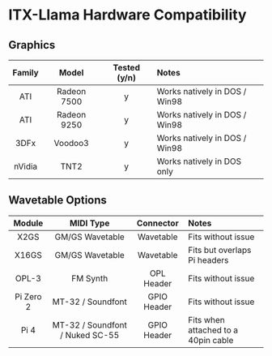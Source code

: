 # ITX-Llama Hardware Compatibility

## Graphics
| Family | Model       | Tested (y/n) | Notes                         |
| :----: | :---------: | :----------: | :---------------------------- |
| ATI    | Radeon 7500 | y            | Works natively in DOS / Win98 |
| ATI    | Radeon 9250 | y            | Works natively in DOS / Win98 |
| 3DFx   | Voodoo3     | y            | Works natively in DOS / Win98 |
| nVidia | TNT2        | y            | Works natively in DOS only    |

## Wavetable Options
| Module    | MIDI Type                       | Connector   | Notes                        |
| :----:    | :-----------------------------: | :---------: | :--------------------------- |
| X2GS      | GM/GS Wavetable                 | Wavetable   | Fits without issue           |
| X16GS     | GM/GS Wavetable                 | Wavetable   | Fits but overlaps Pi headers |
| OPL-3     | FM Synth                        | OPL Header  | Fits without issue           |
| Pi Zero 2 | MT-32 / Soundfont               | GPIO Header | Fits without issue           |
| Pi 4      | MT-32 / Soundfont / Nuked SC-55 | GPIO Header | Fits when attached to a 40pin cable          |